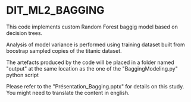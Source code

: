 # DIT_ML2_BAGGING

This code implements custom Random Forest baggig model based on decision trees.

Analysis of model variance is performed using training dataset built from boostrap sampled copies of the titanic dataset. 

The artefacts produced by the code will be placed in a folder named "output" at the same location as the one of the "BaggingModeling.py" python script

Please refer to the "Présentation_Bagging.pptx" for details on this study. You might need to translate the content in english.